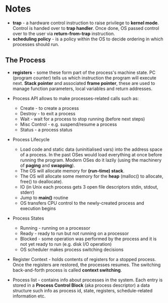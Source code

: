# Notes

- **trap** - a hardware control instruction to raise privilege to **kernel mode**. 
Control is handed over to **trap handler**. Once done, OS passed control over to 
the user via **return-from-trap** instruction. 
- **scheduling policy** - is a policy within the OS to decide ordering in which 
processes should run.

## The Process

- **registers** - some these form part of the process's machine state. PC (program 
counter) tells us which instruction the program will execute next. **Stack pointer** 
and associated **frame pointer**, these are used to manage function parameters, 
local variables and return addresses.

- Process API allows to make processes-related calls such as:
    - Create - to create a process
    - Destroy - to exit a process
    - Wait - wait for a process to stop running (before next steps)
    - Misc Control - e.g. suspend/resume a process
    - Status - a process status

- Process Lifecycle
    - Load code and static data (uninitialised vars) into the address space of 
    a process. In the past OSes would load everything at once before running the 
    program. Modern OSes do it lazily (using the machinery of **paging** and 
    **swapping**).
    - The OS will allocate memory for **(run-time) stack**.
    - The OS will allocate some memory for the **heap** (malloc() to allocate, 
    free() to deallocate).
    - IO (in Unix each process gets 3 open file descriptors stdin, stdout, stderr)
    - Jump to **main()** routine
    - OS transfers CPU control to the newly-created process and execution begins

- Process States
    - Running - running on a processor
    - Ready - ready to run but not running on a processor
    - Blocked - some operation was performed by the process and it is not yet
    ready to run (e.g. disk I/O operation)
    - OS scheduler makes process switching decisions

- Register Context - holds contents of registers for a stopped process. Once the 
registers are restored, the processes resumes. The switching back-and-forth process 
is called **context switching**. 

- Process list - contains info about processes in the system. Each entry is stored 
in a **Process Control Block** (aka process descriptor) a data structure such info as 
process id, state, registers, schedule-related information etc.

